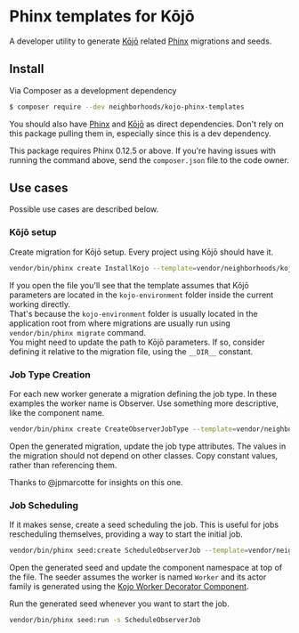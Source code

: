# Phinx templates for Kōjō

A developer utility to generate [Kōjō](https://github.com/neighborhoods/Kojo) related [Phinx](https://github.com/cakephp/phinx) migrations and seeds.

## Install

Via Composer as a development dependency

``` bash
$ composer require --dev neighborhoods/kojo-phinx-templates
```

You should also have [Phinx](https://github.com/cakephp/phinx) and [Kōjō](https://github.com/neighborhoods/Kojo) as direct dependencies. Don't rely on this package pulling them in, especially since this is a dev dependency.

This package requires Phinx 0.12.5 or above. If you're having issues with running the command above, send the `composer.json` file to the code owner.

## Use cases

Possible use cases are described below.

### Kōjō setup

Create migration for Kōjō setup. Every project using Kōjō should have it.

``` bash
vendor/bin/phinx create InstallKojo --template=vendor/neighborhoods/kojo-phinx-templates/src/Migration/InstallKojoMigration.template.php.dist
```

If you open the file you'll see that the template assumes that Kōjō parameters are located in the `kojo-environment` folder inside the current working directly.  
That's because the `kojo-environment` folder is usually located in the application root from where migrations are usually run using `vendor/bin/phinx migrate` command.  
You might need to update the path to Kōjō parameters. If so, consider defining it relative to the migration file, using the `__DIR__` constant.

### Job Type Creation

For each new worker generate a migration defining the job type. In these examples the worker name is Observer. Use something more descriptive, like the component name.

``` bash
vendor/bin/phinx create CreateObserverJobType --template=vendor/neighborhoods/kojo-phinx-templates/src/Migration/CreateJobTypeMigration.template.php.dist
```

Open the generated migration, update the job type attributes. The values in the migration should not depend on other classes. Copy constant values, rather than referencing them.

Thanks to @jpmarcotte for insights on this one.

### Job Scheduling

If it makes sense, create a seed scheduling the job. This is useful for jobs rescheduling themselves, providing a way to start the initial job.

``` bash
vendor/bin/phinx seed:create ScheduleObserverJob --template=vendor/neighborhoods/kojo-phinx-templates/src/Seed/ScheduleJobSeed.template.php.dist
```
Open the generated seed and update the component namespace at top of the file.
The seeder assumes the worker is named `Worker` and its actor family is generated using the [Kojo Worker Decorator Component](https://github.com/neighborhoods/KojoWorkerDecoratorComponent).

Run the generated seed whenever you want to start the job.
``` bash
vendor/bin/phinx seed:run -s ScheduleObserverJob
```
